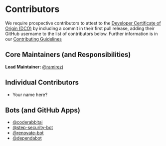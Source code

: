 # Contributors

We require prospective contributors to attest to the
[Developer Certificate of Origin (DCO)](https://developercertificate.org/)
by including a commit in their first pull release, adding their GitHub username
to the list of contributors below. Further information is in our
[Contributing Guidelines](.github/CONTRIBUTING.md)

## Core Maintainers (and Responsibilities)

**Lead Maintainer:** [@ramirezj](https://github.com/ramirezj)

## Individual Contributors

- Your name here?

## Bots (and GitHub Apps)

- [@coderabbitai](https://github.com/apps/coderabbitai)
- [@step-security-bot](https://github.com/step-security-bot)
- [@renovate-bot](https://github.com/apps/renovate)
- [@dependabot](https://github.com/apps/dependabot)
